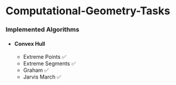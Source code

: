 # Computational-Geometry-Tasks

### Implemented Algorithms

- #### Convex Hull
  - Extreme Points ✅
  - Extreme Segments ✅
  - Graham ✅
  - Jarvis March ✅
